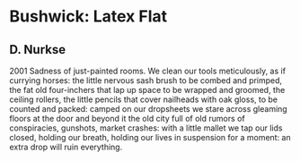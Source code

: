 # Bushwick: Latex Flat
## D. Nurkse
2001
Sadness of just-painted rooms.
We clean our tools
meticulously, as if currying horses:
the little nervous sash brush
to be combed and primped,
the fat old four-inchers
that lap up space
to be wrapped and groomed,
the ceiling rollers,
the little pencils
that cover nailheads
with oak gloss,
to be counted and packed:
camped on our dropsheets
we stare across gleaming floors
at the door and beyond it
the old city full of old rumors
of conspiracies, gunshots, market crashes:
with a little mallet
we tap our lids closed,
holding our breath, holding our lives
in suspension for a moment:
an extra drop will ruin everything.